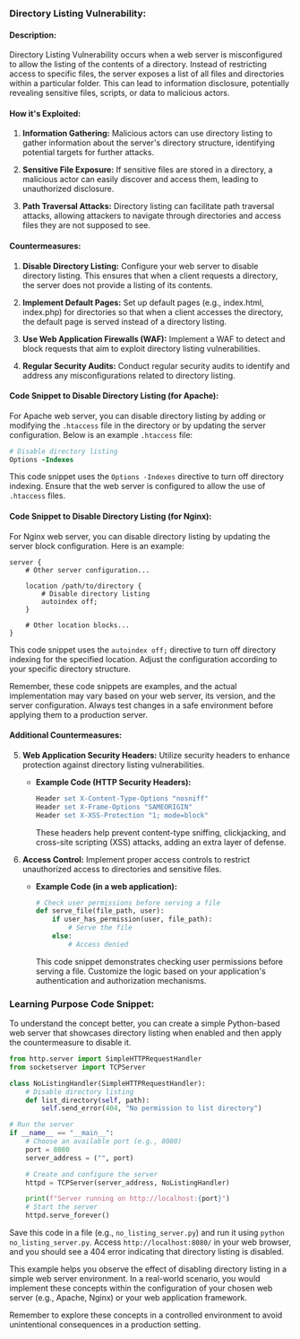 ### Directory Listing Vulnerability:

#### Description:

Directory Listing Vulnerability occurs when a web server is misconfigured to allow the listing of the contents of a directory. Instead of restricting access to specific files, the server exposes a list of all files and directories within a particular folder. This can lead to information disclosure, potentially revealing sensitive files, scripts, or data to malicious actors.

#### How it's Exploited:

1. **Information Gathering:**
   Malicious actors can use directory listing to gather information about the server's directory structure, identifying potential targets for further attacks.

2. **Sensitive File Exposure:**
   If sensitive files are stored in a directory, a malicious actor can easily discover and access them, leading to unauthorized disclosure.

3. **Path Traversal Attacks:**
   Directory listing can facilitate path traversal attacks, allowing attackers to navigate through directories and access files they are not supposed to see.

#### Countermeasures:

1. **Disable Directory Listing:**
   Configure your web server to disable directory listing. This ensures that when a client requests a directory, the server does not provide a listing of its contents.

2. **Implement Default Pages:**
   Set up default pages (e.g., index.html, index.php) for directories so that when a client accesses the directory, the default page is served instead of a directory listing.

3. **Use Web Application Firewalls (WAF):**
   Implement a WAF to detect and block requests that aim to exploit directory listing vulnerabilities.

4. **Regular Security Audits:**
   Conduct regular security audits to identify and address any misconfigurations related to directory listing.

#### Code Snippet to Disable Directory Listing (for Apache):

For Apache web server, you can disable directory listing by adding or modifying the `.htaccess` file in the directory or by updating the server configuration. Below is an example `.htaccess` file:

```apache
# Disable directory listing
Options -Indexes
```

This code snippet uses the `Options -Indexes` directive to turn off directory indexing. Ensure that the web server is configured to allow the use of `.htaccess` files.

#### Code Snippet to Disable Directory Listing (for Nginx):

For Nginx web server, you can disable directory listing by updating the server block configuration. Here is an example:

```nginx
server {
    # Other server configuration...

    location /path/to/directory {
        # Disable directory listing
        autoindex off;
    }

    # Other location blocks...
}
```

This code snippet uses the `autoindex off;` directive to turn off directory indexing for the specified location. Adjust the configuration according to your specific directory structure.

Remember, these code snippets are examples, and the actual implementation may vary based on your web server, its version, and the server configuration. Always test changes in a safe environment before applying them to a production server.


#### Additional Countermeasures:

5. **Web Application Security Headers:**
   Utilize security headers to enhance protection against directory listing vulnerabilities.

   - **Example Code (HTTP Security Headers):**
     ```apache
     Header set X-Content-Type-Options "nosniff"
     Header set X-Frame-Options "SAMEORIGIN"
     Header set X-XSS-Protection "1; mode=block"
     ```

     These headers help prevent content-type sniffing, clickjacking, and cross-site scripting (XSS) attacks, adding an extra layer of defense.

6. **Access Control:**
   Implement proper access controls to restrict unauthorized access to directories and sensitive files.

   - **Example Code (in a web application):**
     ```python
     # Check user permissions before serving a file
     def serve_file(file_path, user):
         if user_has_permission(user, file_path):
             # Serve the file
         else:
             # Access denied
     ```

     This code snippet demonstrates checking user permissions before serving a file. Customize the logic based on your application's authentication and authorization mechanisms.

### Learning Purpose Code Snippet:

To understand the concept better, you can create a simple Python-based web server that showcases directory listing when enabled and then apply the countermeasure to disable it.

```python
from http.server import SimpleHTTPRequestHandler
from socketserver import TCPServer

class NoListingHandler(SimpleHTTPRequestHandler):
    # Disable directory listing
    def list_directory(self, path):
        self.send_error(404, "No permission to list directory")

# Run the server
if __name__ == "__main__":
    # Choose an available port (e.g., 8080)
    port = 8080
    server_address = ("", port)

    # Create and configure the server
    httpd = TCPServer(server_address, NoListingHandler)

    print(f"Server running on http://localhost:{port}")
    # Start the server
    httpd.serve_forever()
```

Save this code in a file (e.g., `no_listing_server.py`) and run it using `python no_listing_server.py`. Access `http://localhost:8080/` in your web browser, and you should see a 404 error indicating that directory listing is disabled.

This example helps you observe the effect of disabling directory listing in a simple web server environment. In a real-world scenario, you would implement these concepts within the configuration of your chosen web server (e.g., Apache, Nginx) or your web application framework.

Remember to explore these concepts in a controlled environment to avoid unintentional consequences in a production setting.
